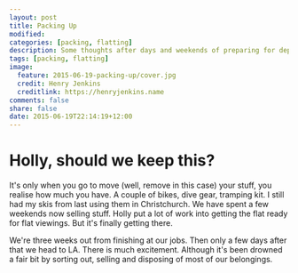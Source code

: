 ```yaml
---
layout: post
title: Packing Up
modified:
categories: [packing, flatting]
description: Some thoughts after days and weekends of preparing for departure.
tags: [packing, flatting]
image:
  feature: 2015-06-19-packing-up/cover.jpg
  credit: Henry Jenkins
  creditlink: https://henryjenkins.name
comments: false
share: false
date: 2015-06-19T22:14:19+12:00
---
```


# Holly, should we keep this?

It's only when you go to move (well, remove in this case) your stuff, you
realise how much you have. A couple of bikes, dive gear, tramping kit. I still
had my skis from last using them in Christchurch. We have spent a few weekends
now selling stuff. Holly put a lot of work into getting the flat ready for flat
viewings. But it's finally getting there.

We're three weeks out from finishing at our jobs. Then only a few days after
that we head to LA. There is much excitement. Although it's been drowned a fair
bit by sorting out, selling and disposing of most of our belongings.

